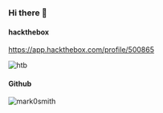 ### Hi there 👋

<!--
**mark0smith/mark0smith** is a ✨ _special_ ✨ repository because its `README.md` (this file) appears on your GitHub profile.

Here are some ideas to get you started:

- 🔭 I’m currently working on ...
- 🌱 I’m currently learning ...
- 👯 I’m looking to collaborate on ...
- 🤔 I’m looking for help with ...
- 💬 Ask me about ...
- 📫 How to reach me: ...
- 😄 Pronouns: ...
- ⚡ Fun fact: ...
-->

#### hackthebox
https://app.hackthebox.com/profile/500865

![htb](https://www.hackthebox.com/badge/image/500865)

#### Github
![mark0smith](https://github-readme-stats.vercel.app/api?username=mark0smith)

